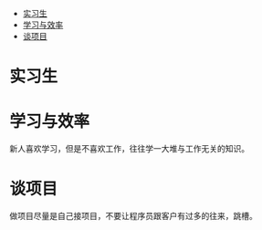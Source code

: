 <!-- TOC -->

- [实习生](#实习生)
- [学习与效率](#学习与效率)
- [谈项目](#谈项目)

<!-- /TOC -->


# 实习生

# 学习与效率

新人喜欢学习，但是不喜欢工作，往往学一大堆与工作无关的知识。

# 谈项目

做项目尽量是自己接项目，不要让程序员跟客户有过多的往来，跳槽。